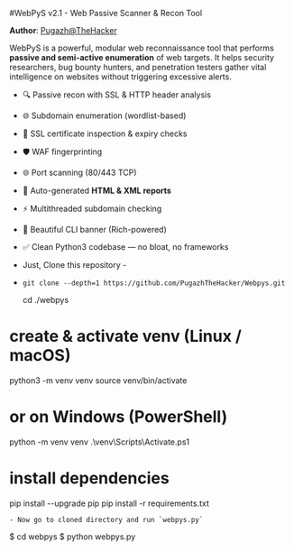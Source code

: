 #WebPyS v2.1 - Web Passive Scanner & Recon Tool

**Author**: [Pugazh@TheHacker](https://github.com/pugazh2006)

WebPyS is a powerful, modular web reconnaissance tool that performs **passive and semi-active enumeration** of web targets. It helps security researchers, bug bounty hunters, and penetration testers gather vital intelligence on websites without triggering excessive alerts.

- 🔍 Passive recon with SSL & HTTP header analysis
- 🌐 Subdomain enumeration (wordlist-based)
- 🔐 SSL certificate inspection & expiry checks
- 🛡️ WAF fingerprinting
- 🌐 Port scanning (80/443 TCP)
- 📄 Auto-generated **HTML & XML reports**
- ⚡ Multithreaded subdomain checking
- 🎨 Beautiful CLI banner (Rich-powered)
- ✅ Clean Python3 codebase — no bloat, no frameworks

- Just, Clone this repository -
- 
  ```
  git clone --depth=1 https://github.com/PugazhTheHacker/Webpys.git
  
  ```

   cd ./webpys

# create & activate venv (Linux / macOS)
python3 -m venv venv
source venv/bin/activate

# or on Windows (PowerShell)
python -m venv venv
.\venv\Scripts\Activate.ps1

# install dependencies
pip install --upgrade pip
pip install -r requirements.txt

  ```
- Now go to cloned directory and run `webpys.py` 
  ```
  $ cd webpys
  $ python webpys.py
  ```





 
